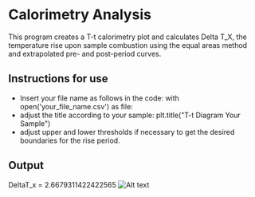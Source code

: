 # Calorimetry Analysis
This program creates a T-t calorimetry plot and calculates Delta T_X, the temperature rise upon sample
combustion using the equal areas method and extrapolated pre- and post-period curves.

## Instructions for use
- Insert your file name as follows in the code:
  with open('your_file_name.csv') as file:
- adjust the title according to your sample:
  plt.title("T-t Diagram Your Sample")
- adjust upper and lower thresholds if necessary to get the desired boundaries for the rise period.

## Output
DeltaT_x =  2.6679311422422565
![Alt text](https://github.com/romanschmidxyz/calorimetry-equal-areas/blob/main/Tt_plot.png)
  
